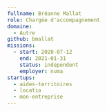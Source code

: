 ```yaml
---
fullname: Bréanne Mallat
role: Chargée d'accompagnement
domaine:
  - Autre
github: bmallat
missions:
  - start: 2020-07-12
    end: 2021-01-31
    status: independent
    employer: numa
startups:
  - aides-territoires
  - locatio
  - mon-entreprise
---
```


